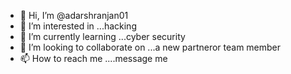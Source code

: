 - 👋 Hi, I’m @adarshranjan01
- 👀 I’m interested in ...hacking
- 🌱 I’m currently learning ...cyber security
- 💞️ I’m looking to collaborate on ...a new partneror team member
- 📫 How to reach me ....message me 

<!---
adarshranjan01/adarshranjan01 is a ✨ special ✨ repository because its `README.md` (this file) appears on your GitHub profile.
You can click the Preview link to take a look at your changes.
--->
